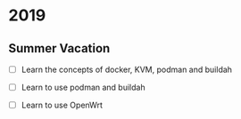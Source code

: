# 2019

## Summer Vacation

* [ ] Learn the concepts of docker, KVM, podman and buildah
* [ ] Learn to use podman and buildah
* [ ] Learn to use OpenWrt

